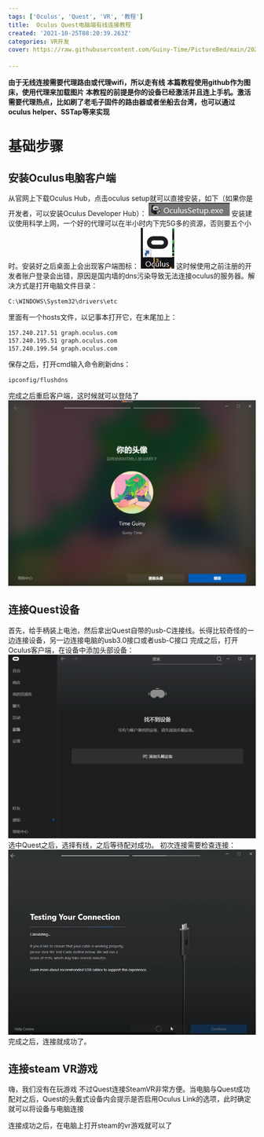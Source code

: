 ```yaml
---
tags: ['Oculus', 'Quest', 'VR', '教程']
title:  Oculus Quest电脑端有线连接教程
created: '2021-10-25T08:20:39.263Z'
categories: VR开发
cover: https://raw.githubusercontent.com/Guiny-Time/PictureBed/main/20211101232023.png

---
```


**由于无线连接需要代理路由或代理wifi，所以走有线**
**本篇教程使用github作为图床，使用代理来加载图片**
**本教程的前提是你的设备已经激活并且连上手机。激活需要代理热点，比如刷了老毛子固件的路由器或者坐船去台湾，也可以通过oculus helper、SSTap等来实现**
# 基础步骤
## 安装Oculus电脑客户端
从官网上下载Oculus Hub，点击oculus setup就可以直接安装，如下（如果你是开发者，可以安装Oculus Developer Hub）：
<img src="https://raw.githubusercontent.com/Guiny-Time/PictureBed/main/20211025214452.png"/>
安装建议使用科学上网，一个好的代理可以在半小时内下完5G多的资源，否则要五个小时。安装好之后桌面上会出现客户端图标：
<img src="https://raw.githubusercontent.com/Guiny-Time/PictureBed/main/20211025214715.png"/>
这时候使用之前注册的开发者账户登录会出错，原因是国内墙的dns污染导致无法连接oculus的服务器。解决方式是打开电脑文件目录：
```
C:\WINDOWS\System32\drivers\etc
```
里面有一个hosts文件，以记事本打开它，在末尾加上：
```
157.240.217.51 graph.oculus.com
157.240.195.51 graph.oculus.com
157.240.199.54 graph.oculus.com
```
保存之后，打开cmd输入命令刷新dns：
```
ipconfig/flushdns
```
完成之后重启客户端，这时候就可以登陆了
<img src="https://raw.githubusercontent.com/Guiny-Time/PictureBed/main/U7%25IF51%7ECX75%7BD%7BE%25E8OQN7.png"/>

## 连接Quest设备
首先，给手柄装上电池，然后拿出Quest自带的usb-C连接线。长得比较奇怪的一边连接设备，另一边连接电脑的usb3.0接口或者usb-C接口
完成之后，打开Oculus客户端，在设备中添加头部设备：
<img src="https://raw.githubusercontent.com/Guiny-Time/PictureBed/main/20211025215441.png"/>
选中Quest之后，选择有线，之后等待配对成功。
初次连接需要检查连接：
<img src="https://raw.githubusercontent.com/Guiny-Time/PictureBed/main/20211025215641.png"/>
完成之后，连接就成功了。

## 连接steam VR游戏
嗨，我们没有在玩游戏
不过Quest连接SteamVR非常方便。当电脑与Quest成功配对之后，Quest的头戴式设备内会提示是否启用Oculus Link的选项，此时确定就可以将设备与电脑连接

连接成功之后，在电脑上打开steam的vr游戏就可以了
